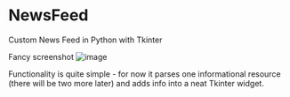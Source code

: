 # NewsFeed
Custom News Feed in Python with Tkinter

Fancy screenshot
![image](https://habrastorage.org/files/1a3/109/69f/1a310969fa0840a98c66c6623d97ebdf.png)

Functionality is quite simple - for now it parses one informational resource (there will be two more later) and adds info into a neat Tkinter widget. 
